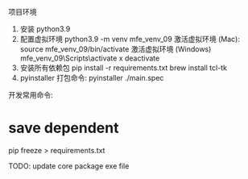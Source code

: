 
项目环境
1. 安装 python3.9
2. 配置虚拟环境
    python3.9 -m venv mfe_venv_09
    激活虚拟环境 (Mac):
        source mfe_venv_09/bin/activate
    激活虚拟环境 (Windows)
        mfe_venv_09\Scripts\activate
    x deactivate
3. 安装所有依赖包
    pip install -r requirements.txt
    brew install tcl-tk
4. pyinstaller 打包命令:
    pyinstaller ./main.spec


开发常用命令:
# save dependent
pip freeze > requirements.txt


TODO:
update core
package exe file


